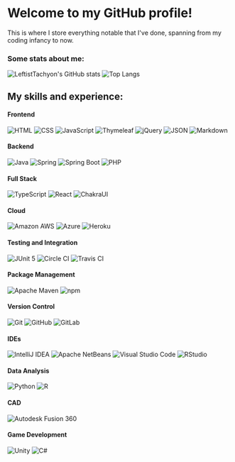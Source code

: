 # Welcome to my GitHub profile!
This is where I store everything notable that I've done, spanning from my coding infancy to now.

### Some stats about me:
![LeftistTachyon's GitHub stats](https://github-readme-stats.vercel.app/api?username=LeftistTachyon&count_private=true&show_icons=true&theme=dracula)
![Top Langs](https://github-readme-stats.vercel.app/api/top-langs/?username=LeftistTachyon&layout=compact&theme=dracula)

## My skills and experience:
#### Frontend
![HTML](https://img.shields.io/badge/-HTML-05122A?style=flat&logo=HTML5)
![CSS](https://img.shields.io/badge/-CSS-05122A?style=flat&logo=CSS3&logoColor=1572B6)
![JavaScript](https://img.shields.io/badge/-JavaScript-05122A?style=flat&logo=javascript)
![Thymeleaf](https://img.shields.io/badge/-Thymeleaf-05122A?style=flat&logo=thymeleaf&logoColor=005F0F)
![jQuery](https://img.shields.io/badge/-jQuery-05122A?style=flat&logo=jquery&logoColor=0769AD)
![JSON](https://img.shields.io/badge/-JSON-05122A?style=flat&logo=json)
![Markdown](https://img.shields.io/badge/-Markdown-05122A?style=flat&logo=markdown)
#### Backend
![Java](https://img.shields.io/badge/-Java-05122A?style=flat&logo=java)
![Spring](https://img.shields.io/badge/-Spring-05122A?style=flat&logo=spring)
![Spring Boot](https://img.shields.io/badge/-SpringBoot-05122A?style=flat&logo=springboot)
![PHP](https://img.shields.io/badge/-PHP-05122A?style=flat&logo=php)
#### Full Stack
![TypeScript](https://img.shields.io/badge/-TypeScript-05122A?style=flat&logo=typescript)
![React](https://img.shields.io/badge/-React-05122A?style=flat&logo=react)
![ChakraUI](https://img.shields.io/badge/-ChakraUI-05122A?style=flat&logo=chakraui)
#### Cloud
![Amazon AWS](https://img.shields.io/badge/-AWS-05122A?style=flat&logo=amazonaws)
![Azure](https://img.shields.io/badge/-Azure-05122A?style=flat&logo=microsoftazure)
![Heroku](https://img.shields.io/badge/-Heroku-05122A?style=flat&logo=heroku&logoColor=430098)
#### Testing and Integration
![JUnit 5](https://img.shields.io/badge/-JUnit-05122A?style=flat&logo=junit5)
![Circle CI](https://img.shields.io/badge/-CircleCI-05122A?style=flat&logo=circleci)
![Travis CI](https://img.shields.io/badge/-Travis%20CI-05122A?style=flat&logo=travisci)
#### Package Management
![Apache Maven](https://img.shields.io/badge/-Apache%20Maven-05122A?style=flat&logo=apachemaven&logoColor=C71A36)
![npm](https://img.shields.io/badge/-npm-05122A?style=flat&logo=npm)
#### Version Control
![Git](https://img.shields.io/badge/-Git-05122A?style=flat&logo=git)
![GitHub](https://img.shields.io/badge/-GitHub-05122A?style=flat&logo=github)
![GitLab](https://img.shields.io/badge/-GitLab-05122A?style=flat&logo=gitlab)
#### IDEs
![IntelliJ IDEA](https://img.shields.io/badge/-IntelliJ%20IDEA-05122A?style=flat&logo=intellijidea)
![Apache NetBeans](https://img.shields.io/badge/-Apache%20NetBeans-05122A?style=flat&logo=apachenetbeanside)
![Visual Studio Code](https://img.shields.io/badge/-Visual%20Studio%20Code-05122A?style=flat&logo=visualstudiocode&logoColor=007ACC)
![RStudio](https://img.shields.io/badge/-RStudio-05122A?style=flat&logo=rstudio)
#### Data Analysis
![Python](https://img.shields.io/badge/-Python-05122A?style=flat&logo=python)
![R](https://img.shields.io/badge/-R-05122A?style=flat&logo=r&logoColor=276DC3)
#### CAD
![Autodesk Fusion 360](https://img.shields.io/badge/-Autodesk%20Fusion%20360-05122A?style=flat&logo=autodesk)
#### Game Development
![Unity](https://img.shields.io/badge/-Unity-05122A?style=flat&logo=unity)
  ![C#](https://img.shields.io/badge/-C%23-05122A?style=flat&logo=csharp&logoColor=239120)

<!--
**LeftistTachyon/LeftistTachyon** is a ✨ _special_ ✨ repository because its `README.md` (this file) appears on your GitHub profile.

Here are some ideas to get you started:

- 🔭 I’m currently working on ...
- 🌱 I’m currently learning ...
- 👯 I’m looking to collaborate on ...
- 🤔 I’m looking for help with ...
- 💬 Ask me about ...
- 📫 How to reach me: ...
- 😄 Pronouns: ...
- ⚡ Fun fact: ...
-->
